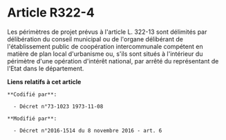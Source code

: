 # Article R322-4

Les périmètres de projet prévus à l'article L. 322-13 sont délimités par délibération du conseil municipal ou de l'organe
délibérant de l'établissement public de coopération intercommunale compétent en matière de plan local d'urbanisme ou, s'ils
sont situés à l'intérieur du périmètre d'une opération d'intérêt national, par arrêté du représentant de l'Etat dans le
département.

**Liens relatifs à cet article**

	**Codifié par**:

	  - Décret n°73-1023 1973-11-08

	**Modifié par**:

	  - Décret n°2016-1514 du 8 novembre 2016 - art. 6
